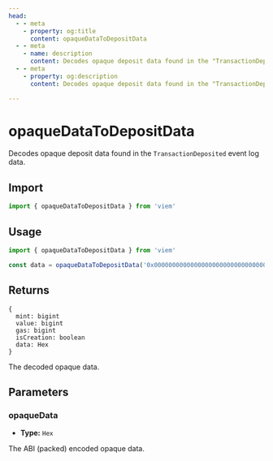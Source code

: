 ```yaml
---
head:
  - - meta
    - property: og:title
      content: opaqueDataToDepositData
  - - meta
    - name: description
      content: Decodes opaque deposit data found in the "TransactionDeposited" event log.
  - - meta
    - property: og:description
      content: Decodes opaque deposit data found in the "TransactionDeposited" event log.

---
```


# opaqueDataToDepositData

Decodes opaque deposit data found in the `TransactionDeposited` event log data.

## Import
```ts
import { opaqueDataToDepositData } from 'viem'
```

## Usage

```ts
import { opaqueDataToDepositData } from 'viem'

const data = opaqueDataToDepositData('0x00000000000000000000000000000000000000000000000000000000000001a40000000000000000000000000000000000000000000000000000000000000045000000000000526c01deadbeef')
```

## Returns

```
{
  mint: bigint
  value: bigint
  gas: bigint
  isCreation: boolean
  data: Hex
}
```

The decoded opaque data.

## Parameters

### opaqueData

- **Type:** `Hex`

The ABI (packed) encoded opaque data.